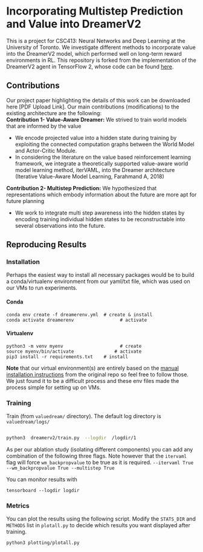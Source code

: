 # Incorporating Multistep Prediction and Value into DreamerV2
This is a project for CSC413: Neural Networks and Deep Learning at the University of Toronto. We investigate different methods to incorporate value into the DreamerV2 model, which performed well on long-term reward environments in RL. This repository is forked from the implementation of the DreamerV2 agent in TensorFlow 2, whose code can be found [here](https://github.com/danijar/dreamerv2).

## Contributions
Our project paper highlighting the details of this work can be downloaded here [PDF Upload Link]. Our main contributions (modifications) to the existing architecture are the following: <Br>
**Contribution 1- Value-Aware Dreamer:** We strived to train world models that are informed by the value
- We encode projected value into a hidden state during training by exploiting the connected computation graphs between the World Model and Actor-Critic Module.
- In considering the literature on the value based reinforcement learning framework, we integrate a theoretically supported value-aware world model learning method, iterVAML, into the Dreamer architecture (Iterative Value-Aware Model Learning, Farahmand A, 2018)

**Contribution 2- Multistep Prediction:** We hypothesized that representations which embody information about the future are more apt for future planning
- We work to integrate multi step awareness into the hidden states by encoding training individual hidden states to be reconstructable into several observations into the future.

## Reproducing Results
### Installation
Perhaps the easiest way to install all necessary packages would be to build a conda/virtualenv environment from our yaml/txt file, which was used on our VMs to run experiments. 
#### Conda
```
conda env create -f dreamerenv.yml	# create & install
conda activate dreamerenv			      # activate
```
#### Virtualenv
```
python3 -m venv myenv				      # create
source myenv/bin/activate			    # activate
pip3 install -r requirements.txt	# install
```
**Note** that our virtual environment(s) are entirely based on the [manual installation instructions](https://github.com/danijar/dreamerv2?tab=readme-ov-file#manual-instructions) from the original repo so feel free to follow those. We just found it to be a difficult process and these env files made the process simple for setting up on VMs.
### Training
Train (from `valuedream/` directory). The default log directory is `valuedream/logs/`
```sh

python3  dreamerv2/train.py  --logdir  /logdir/1

```
As per our ablation study (isolating different components) you can add any combination of the following three flags. Note however that the `itervaml` flag will force `wm_backpropvalue` to be true as it is required.
`--itervaml True --wm_backpropvalue True --multistep True`
 
You can monitor results with 
```
tensorboard --logdir logdir
```
 ### Metrics
You can plot the results using the following script. Modify the `STATS_DIR` and `METHODS` list in `plotall.py` to decide which results you want displayed after training.
```sh
python3 plotting/plotall.py
```